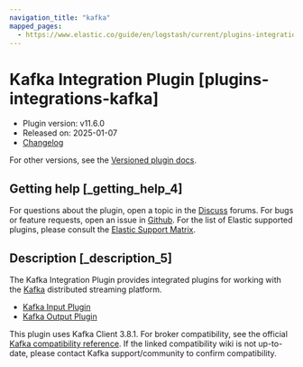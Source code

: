 ```yaml
---
navigation_title: "kafka"
mapped_pages:
  - https://www.elastic.co/guide/en/logstash/current/plugins-integrations-kafka.html
---
```


# Kafka Integration Plugin [plugins-integrations-kafka]


* Plugin version: v11.6.0
* Released on: 2025-01-07
* [Changelog](https://github.com/logstash-plugins/logstash-integration-kafka/blob/v11.6.0/CHANGELOG.md)

For other versions, see the [Versioned plugin docs](logstash-docs://docs/reference/integration-kafka-index.md).

## Getting help [_getting_help_4]

For questions about the plugin, open a topic in the [Discuss](http://discuss.elastic.co) forums. For bugs or feature requests, open an issue in [Github](https://github.com/logstash-plugins/logstash-integration-kafka). For the list of Elastic supported plugins, please consult the [Elastic Support Matrix](https://www.elastic.co/support/matrix#logstash_plugins).


## Description [_description_5]

The Kafka Integration Plugin provides integrated plugins for working with the [Kafka](https://kafka.apache.org/) distributed streaming platform.

* [Kafka Input Plugin](/reference/plugins-inputs-kafka.md)
* [Kafka Output Plugin](/reference/plugins-outputs-kafka.md)

This plugin uses Kafka Client 3.8.1. For broker compatibility, see the official [Kafka compatibility reference](https://cwiki.apache.org/confluence/display/KAFKA/Compatibility+Matrix). If the linked compatibility wiki is not up-to-date, please contact Kafka support/community to confirm compatibility.


